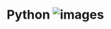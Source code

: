 # Python ![images](https://user-images.githubusercontent.com/90544124/206640872-21a225dc-0686-4aa9-8d32-44024cd30e94.jpg)

